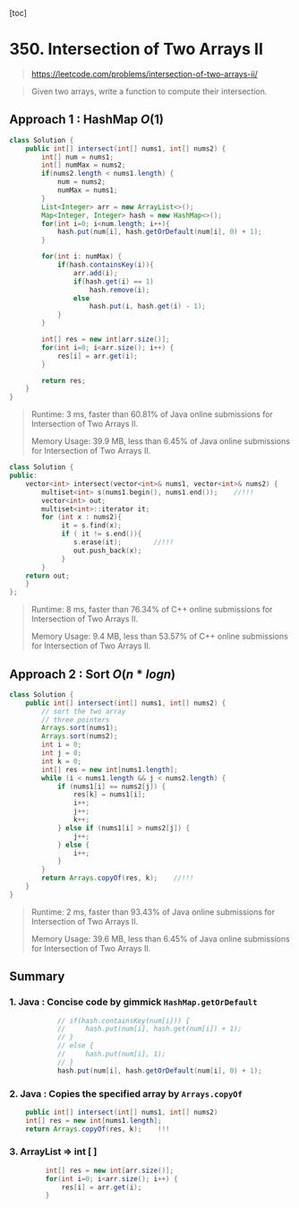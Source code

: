 [toc]

# 350. Intersection of Two Arrays II

> https://leetcode.com/problems/intersection-of-two-arrays-ii/

> Given two arrays, write a function to compute their intersection.

## Approach 1 : HashMap $O(1)$

```java
class Solution {
    public int[] intersect(int[] nums1, int[] nums2) {
        int[] num = nums1;
        int[] numMax = nums2;
        if(nums2.length < nums1.length) {
            num = nums2;
            numMax = nums1;
        }
        List<Integer> arr = new ArrayList<>();
        Map<Integer, Integer> hash = new HashMap<>();
        for(int i=0; i<num.length; i++){
            hash.put(num[i], hash.getOrDefault(num[i], 0) + 1);
        }

        for(int i: numMax) {
            if(hash.containsKey(i)){
                arr.add(i);
                if(hash.get(i) == 1)
                    hash.remove(i);
                else
                    hash.put(i, hash.get(i) - 1);
            }
        }

        int[] res = new int[arr.size()];
        for(int i=0; i<arr.size(); i++) {
            res[i] = arr.get(i);
        }

        return res;
    }
}	
```

> Runtime: 3 ms, faster than 60.81% of Java online submissions for Intersection of Two Arrays II.
>
> Memory Usage: 39.9 MB, less than 6.45% of Java online submissions for Intersection of Two Arrays II.

```cpp
class Solution {
public:
    vector<int> intersect(vector<int>& nums1, vector<int>& nums2) {
        multiset<int> s(nums1.begin(), nums1.end());	//!!!
        vector<int> out;
        multiset<int>::iterator it;
        for (int x : nums2){
             it = s.find(x);
             if ( it != s.end()){
                s.erase(it);		//!!!
                out.push_back(x);
             }
        }
    return out;
    }
};
```

> Runtime: 8 ms, faster than 76.34% of C++ online submissions for Intersection of Two Arrays II.
>
> Memory Usage: 9.4 MB, less than 53.57% of C++ online submissions for Intersection of Two Arrays II.

## Approach 2 : Sort $O(n*logn)$

```JAVA
class Solution {
    public int[] intersect(int[] nums1, int[] nums2) {
        // sort the two array
        // three pointers
        Arrays.sort(nums1);
        Arrays.sort(nums2);
        int i = 0;
        int j = 0;
        int k = 0;
        int[] res = new int[nums1.length];
        while (i < nums1.length && j < nums2.length) {
            if (nums1[i] == nums2[j]) {
                res[k] = nums1[i];
                i++;
                j++;
                k++;
            } else if (nums1[i] > nums2[j]) {
                j++;
            } else {
                i++;
            }
        }
        return Arrays.copyOf(res, k);    //!!!
    }
}	
```

> Runtime: 2 ms, faster than 93.43% of Java online submissions for Intersection of Two Arrays II.
>
> Memory Usage: 39.6 MB, less than 6.45% of Java online submissions for Intersection of Two Arrays II.

## Summary

### 1. Java : Concise code by gimmick `HashMap.getOrDefault`

```java
            // if(hash.containsKey(num[i])) {
            //     hash.put(num[i], hash.get(num[i]) + 1);
            // }
            // else {
            //     hash.put(num[i], 1);
            // }
            hash.put(num[i], hash.getOrDefault(num[i], 0) + 1);
```

### 2. Java : Copies the specified array by `Arrays.copyOf`

```java
	public int[] intersect(int[] nums1, int[] nums2)
	int[] res = new int[nums1.length];
	return Arrays.copyOf(res, k);    !!!
```

### 3. ArrayList $\Rightarrow$ int [ ]

```java
         int[] res = new int[arr.size()]; 
         for(int i=0; i<arr.size(); i++) {
             res[i] = arr.get(i);
         }
```

